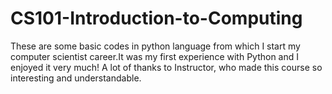 # CS101-Introduction-to-Computing
These are some basic codes in python language from which I start my computer scientist career.It was my first experience with Python and I enjoyed it very much! A lot of thanks to Instructor, who made this course so interesting and understandable.

